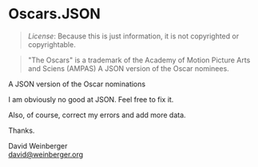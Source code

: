 # Oscars.JSON

> *License*: Because this is just information, it is not copyrighted or copyrightable.

> "The Oscars" is a trademark of the Academy of Motion Picture Arts and Sciens (AMPAS)
A JSON version of the Oscar nominees.

A JSON version of the Oscar nominations

I am obviously no good at JSON. Feel free to fix it.

Also, of course, correct my errors and add more data.

Thanks.

David Weinberger  
david@weinberger.org
